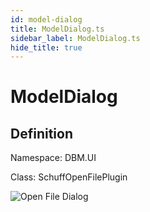```yaml
---
id: model-dialog
title: ModelDialog.ts
sidebar_label: ModelDialog.ts
hide_title: true
---
```


# ModelDialog

## Definition

Namespace: DBM.UI

Class: SchuffOpenFilePlugin

![Open File Dialog](/img/api/b-ui/typescript/schuff-open-file-dialog.png)

